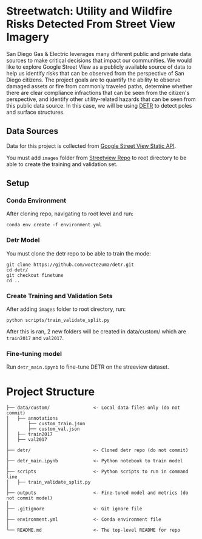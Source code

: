 # Streetwatch: Utility and Wildfire Risks Detected From Street View Imagery

San Diego Gas & Electric leverages many different public and private data sources to make critical decisions that impact our communities. We would like to explore Google Street View as a publicly available source of data to help us identify risks that can be observed from the perspective of San Diego citizens. The project goals are to quantify the ability to observe damaged assets or fire from commonly traveled paths, determine whether there are clear compliance infractions that can be seen from the citizen's perspective, and identify other utility-related hazards that can be seen from this public data source. In this case, we
will be using [DETR](https://github.com/facebookresearch/detr) to detect poles and surface structures.
 
## Data Sources
Data for this project is collected from [Google Street View Static API](https://developers.google.com/maps/documentation/streetview/overview). 

You must add `images` folder from [Streetview Repo](https://github.com/pdashk/streetwatch) to root directory to be able to create the training and validation set.

## Setup

### Conda Environment
After cloning repo, navigating to root level and run:
```
conda env create -f environment.yml
```

### Detr Model
You must clone the detr repo to be able to train the mode:
```
git clone https://github.com/woctezuma/detr.git
cd detr/
git checkout finetune
cd ..
```

### Create Training and Validation Sets
After adding `images` folder to root directory, run:
```
python scripts/train_validate_split.py
```
After this is ran, 2 new folders will be created in data/custom/ which are `train2017` and `val2017`.

### Fine-tuning model
Run `detr_main.ipynb` to fine-tune DETR on the streeview dataset.

# Project Structure

```
├── data/custom/                <- Local data files only (do not commit)
│   ├── annotations
│       ├── custom_train.json
│       ├── custom_val.json
│   ├── train2017
│   ├── val2017
│
├── detr/                       <- Cloned detr repo (do not commit)
│
├── detr_main.ipynb             <- Python notebook to train model
│
├── scripts                     <- Python scripts to run in command line 
│   ├── train_validate_split.py
│
├── outputs                     <- Fine-tuned model and metrics (do not commit model)
│
├── .gitignore                  <- Git ignore file
│
├── environment.yml             <- Conda environment file
│
└── README.md                   <- The top-level README for repo
```